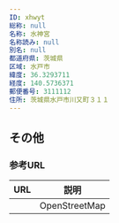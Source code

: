 ```yaml
---
ID: xhwyt
総称: null
名称: 水神宮
名称読み: null
別名: null
都道府県: 茨城県
区域: 水戸市
緯度: 36.3293711
経度: 140.5736371
郵便番号: 3111112
住所: 茨城県水戸市川又町３１１
---
```


## その他

### 参考URL

| URL | 説明          |
| --- | ------------- |
|     | OpenStreetMap |
